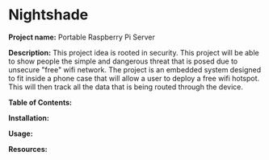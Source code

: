 # Nightshade
**Project name:** Portable Raspberry Pi Server

**Description:** This project idea is rooted in security. This project will be able to show people the simple and dangerous threat that is posed due to unsecure "free" wifi network. The project is an embedded system designed to fit inside a phone case that will allow a user to deploy a free wifi hotspot. This will then track all the data that is being routed through the device. 

**Table of Contents:** 

**Installation:** 

**Usage:**

**Resources:** 
